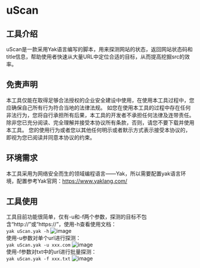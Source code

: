 # uScan
## 工具介绍
uScan是一款采用Yak语言编写的脚本，用来探测网站的状态，返回网站状态码和title信息，帮助使用者快速从大量URL中定位合适的目标，从而提高挖掘src的效率。
## 免责声明
本工具仅能在取得足够合法授权的企业安全建设中使用，在使用本工具过程中，您应确保自己所有行为符合当地的法律法规。 如您在使用本工具的过程中存在任何非法行为，您将自行承担所有后果，本工具的开发者不承担任何法律及连带责任。 除非您已充分阅读、完全理解并接受本协议所有条款，否则，请您不要下载并使用本工具。 您的使用行为或者您以其他任何明示或者默示方式表示接受本协议的，即视为您已阅读并同意本协议的约束。
## 环境需求
本工具采用为网络安全而生的领域编程语言——Yak，所以需要配置yak语言环境，配置参考Yak官网：https://www.yaklang.com/
## 工具使用
工具目前功能很简单，仅有-u和-f两个参数，探测的目标不包含“http://”或“https://”，使用-h查看使用文档：  
`yak uScan.yak -h`
![image](https://github.com/SoDa-LJ/uScan/assets/59957157/d8e50b1d-f9d5-4f4d-ace6-e8e8956a68bb)  
使用-u参数对单个url进行探测：  
`yak uScan.yak -u xxx.com`
![image](https://github.com/SoDa-LJ/uScan/assets/59957157/52f941c4-dcd9-4cc7-8cfa-d850224b05a2)  
使用-f参数对txt中的url进行批量探测：  
`yak uScan.yak -f xxx.txt`
![image](https://github.com/SoDa-LJ/uScan/assets/59957157/8474541c-6258-49f4-b256-d8ae2781b56d)  
